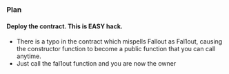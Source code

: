 ### Plan

#### Deploy the contract. This is EASY hack.

- There is a typo in the contract which mispells Fallout as Fal1out, causing the constructor function to become a public function that you can call anytime.
- Just call the fal1out function and you are now the owner
